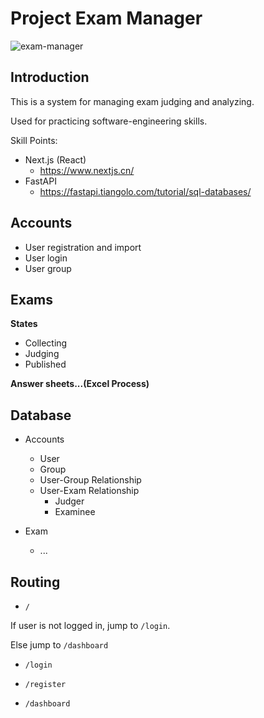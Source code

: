 # Project Exam Manager

![exam-manager](https://i.loli.net/2021/08/06/xiRra3pAHcfDJ1N.png)

## Introduction

This is a system for managing exam judging and analyzing.

Used for practicing software-engineering skills.

Skill Points:

+ Next.js (React)
  + https://www.nextjs.cn/
+ FastAPI
  + https://fastapi.tiangolo.com/tutorial/sql-databases/

## Accounts

+ User registration and import
+ User login
+ User group

## Exams

**States**

+ Collecting
+ Judging
+ Published

**Answer sheets...(Excel Process)**

## Database

+ Accounts
  + User
  + Group
  + User-Group Relationship
  + User-Exam Relationship
    + Judger
    + Examinee

+ Exam
  + ...

## Routing

+ `/`

If user is not logged in, jump to `/login`.

Else jump to `/dashboard`

+ `/login`



+ `/register`



+ `/dashboard`

